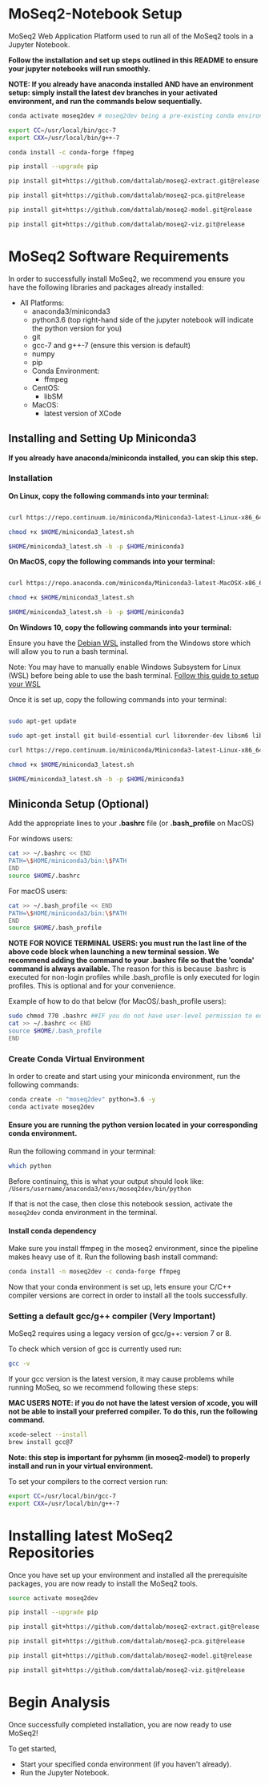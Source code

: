 # MoSeq2-Notebook Setup
MoSeq2 Web Application Platform used to run all of the MoSeq2 tools in a Jupyter Notebook.

**Follow the installation and set up steps outlined in this README to ensure your jupyter notebooks will run smoothly.**

__NOTE: If you already have anaconda installed AND have an environment setup: simply install the latest dev branches in your activated environment, and run the commands below sequentially.__ 

```bash
conda activate moseq2dev # moseq2dev being a pre-existing conda environment 

export CC=/usr/local/bin/gcc-7
export CXX=/usr/local/bin/g++-7

conda install -c conda-forge ffmpeg

pip install --upgrade pip

pip install git+https://github.com/dattalab/moseq2-extract.git@release

pip install git+https://github.com/dattalab/moseq2-pca.git@release

pip install git+https://github.com/dattalab/moseq2-model.git@release

pip install git+https://github.com/dattalab/moseq2-viz.git@release
```

# MoSeq2 Software Requirements

In order to successfully install MoSeq2, we recommend you ensure you have the following libraries and packages already installed:
 - All Platforms:
     - anaconda3/miniconda3
     - python3.6 (top right-hand side of the jupyter notebook will indicate the python version for you)
     - git
     - gcc-7 and g++-7 (ensure this version is default)
     - numpy
     - pip
     - Conda Environment:
         - ffmpeg
     - CentOS:
         - libSM
     - MacOS:
         - latest version of XCode
         
## Installing and Setting Up Miniconda3

**If you already have anaconda/miniconda installed, you can skip this step.**

### Installation
**On Linux, copy the following commands into your terminal:**
```bash

curl https://repo.continuum.io/miniconda/Miniconda3-latest-Linux-x86_64.sh -o "$HOME/miniconda3_latest.sh"

chmod +x $HOME/miniconda3_latest.sh

$HOME/miniconda3_latest.sh -b -p $HOME/miniconda3

```

**On MacOS, copy the following commands into your terminal:**
```bash

curl https://repo.anaconda.com/miniconda/Miniconda3-latest-MacOSX-x86_64.sh -o "$HOME/miniconda3_latest.sh"

chmod +x $HOME/miniconda3_latest.sh

$HOME/miniconda3_latest.sh -b -p $HOME/miniconda3

```

**On Windows 10, copy the following commands into your terminal:**

Ensure you have the [Debian WSL](https://www.microsoft.com/en-us/p/debian/9msvkqc78pk6?activetab=pivot%3Aoverviewtab) installed from the Windows store which will allow you to run a bash terminal. 

Note: You may have to manually enable Windows Subsystem for Linux (WSL) before being able to use the bash terminal. [Follow this guide to setup your WSL](https://docs.microsoft.com/en-us/windows/wsl/install-win10)

Once it is set up, copy the following commands into your terminal:
```bash

sudo apt-get update

sudo apt-get install git build-essential curl libxrender-dev libsm6 libglib2.0-0

curl https://repo.continuum.io/miniconda/Miniconda3-latest-Linux-x86_64.sh -o "$HOME/miniconda3_latest.sh"

chmod +x $HOME/miniconda3_latest.sh

$HOME/miniconda3_latest.sh -b -p $HOME/miniconda3

```

 ## Miniconda Setup (Optional)
 
 Add the appropriate lines to your __.bashrc__ file (or __.bash_profile__ on MacOS)

For windows users:
```bash
cat >> ~/.bashrc << END
PATH=\$HOME/miniconda3/bin:\$PATH
END
source $HOME/.bashrc
```

For macOS users:
```bash
cat >> ~/.bash_profile << END
PATH=\$HOME/miniconda3/bin:\$PATH
END
source $HOME/.bash_profile
```

__NOTE FOR NOVICE TERMINAL USERS: you must run the last line of the above code block when launching a new terminal session. We recommend adding the command to your .bashrc file so that the 'conda' command is always available.__
The reason for this is because .bashrc is executed for non-login profiles while .bash_profile is only executed for login profiles. This is optional and for your convenience.

Example of how to do that below (for MacOS/.bash_profile users):
```bash
sudo chmod 770 .bashrc ##IF you do not have user-level permission to edit the file already
cat >> ~/.bashrc << END
source $HOME/.bash_profile
END
```

### Create Conda Virtual Environment
In order to create and start using your miniconda environment, run the following commands:
```bash
conda create -n "moseq2dev" python=3.6 -y
conda activate moseq2dev
```

#### Ensure you are running the python version located in your corresponding conda environment.

Run the following command in your terminal:
```bash
which python
```

Before continuing, this is what your output should look like: ```/Users/username/anaconda3/envs/moseq2dev/bin/python```

If that is not the case, then close this notebook session, activate the `moseq2dev` conda environment in the terminal.


#### Install conda dependency

Make sure you install ffmpeg in the moseq2 environment, since the pipeline makes heavy use of it.
Run the following bash install command:
```bash
conda install -n moseq2dev -c conda-forge ffmpeg
```

Now that your conda environment is set up, lets ensure your C/C++ compiler versions are correct in order to install all the tools successfully.

### Setting a default gcc/g++ compiler (Very Important)

MoSeq2 requires using a legacy version of gcc/g++: version 7 or 8.

To check which version of gcc is currently used run:
```bash
gcc -v
```

If your gcc version is the latest version, it may cause problems while running MoSeq, so we recommend
following these steps:

__MAC USERS NOTE: if you do not have the latest version of xcode, you will not be able to install your preferred compiler. To do this, run the following command.__
```bash
xcode-select --install
brew install gcc@7
```

**Note: this step is important for pyhsmm (in moseq2-model) to properly install and run in your virtual environment.**

To set your compilers to the correct version run: 
```bash
export CC=/usr/local/bin/gcc-7
export CXX=/usr/local/bin/g++-7
```

# Installing latest MoSeq2 Repositories

Once you have set up your environment and installed all the prerequisite packages, you are now ready to install the MoSeq2 tools.
```bash
source activate moseq2dev

pip install --upgrade pip

pip install git+https://github.com/dattalab/moseq2-extract.git@release

pip install git+https://github.com/dattalab/moseq2-pca.git@release

pip install git+https://github.com/dattalab/moseq2-model.git@release

pip install git+https://github.com/dattalab/moseq2-viz.git@release
```

# Begin Analysis
Once successfully completed installation, you are now ready to use MoSeq2! 

To get started,
- Start your specified conda environment (if you haven't already).
- Run the Jupyter Notebook.